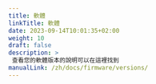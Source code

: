 ```yaml
---
title: 軟體
linkTitle: 軟體
date: 2023-09-14T10:01:35+02:00
weight: 10
draft: false
description: >
 查看您的軟體版本的說明可以在這裡找到
manualLink: /zh/docs/firmware/versions/
---
```

<script>
  window.location.href = "/zh/docs/firmware/versions/";
</script>
